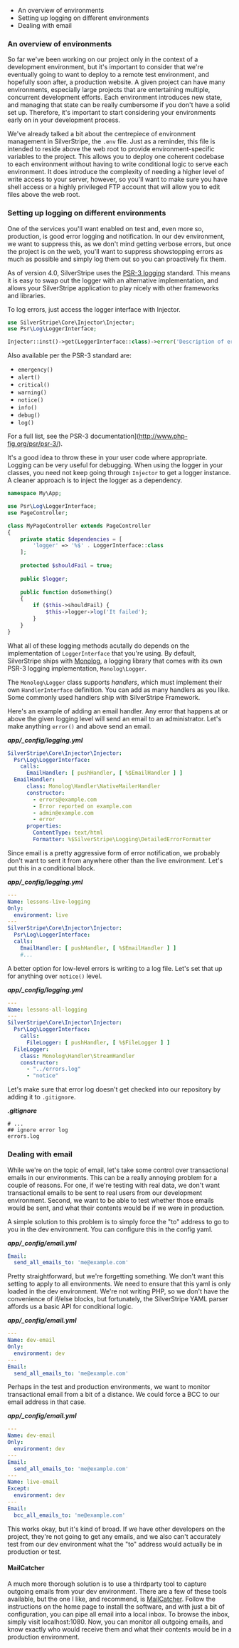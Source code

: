 * An overview of environments
* Setting up logging on different environments
* Dealing with email

### An overview of environments

So far we've been working on our project only in the context of a development environment, but it's important to consider that we're eventually going to want to deploy to a remote test environment, and hopefully soon after, a production website. A given project can have many environments, especially large projects that are entertaining multiple, concurrent development efforts. Each environment introduces new state, and managing that state can be really cumbersome if you don't have a solid set up. Therefore, it's important to start considering your environments early on in your development process.

We've already talked a bit about the centrepiece of environment management in SilverStripe, the `.env` file. Just as a reminder, this file is intended to reside above the web root to provide environment-specific variables to the project. This allows you to deploy one coherent codebase to each environment without having to write conditional logic to serve each environment. It does introduce the complexity of needing a higher level of write access to your server, however, so you'll want to make sure you have shell access or a highly privileged FTP account that will allow you to edit files above the web root.

### Setting up logging on different environments

One of the services you'll want enabled on test and, even more so, production, is good error logging and notification. In our dev environment, we want to suppress this, as we don't mind getting verbose errors, but once the project is on the web, you'll want to suppress showstopping errors as much as possible and simply log them out so you can proactively fix them.

As of version 4.0, SilverStripe uses the [PSR-3 logging](https://github.com/php-fig/fig-standards/blob/master/accepted/PSR-3-logger-interface.md) standard. This means it is easy to swap out the logger with an alternative implementation, and allows your SilverStripe application to play nicely with other frameworks and libraries.

To log errors, just access the logger interface with Injector.

```php
use SilverStripe\Core\Injector\Injector;
use Psr\Log\LoggerInterface;

Injector::inst()->get(LoggerInterface::class)->error('Description of error');
```

Also available per the PSR-3 standard are:

* `emergency()`
* `alert()`
* `critical()`
* `warning()`
* `notice()`
* `info()`
* `debug()`
* `log()`

For a full list, see the PSR-3 documentation](http://www.php-fig.org/psr/psr-3/).

It's a good idea to throw these in your user code where appropriate. Logging can be very useful for debugging. When using the logger in your classes, you need not keep going through `Injector` to get a logger instance. A cleaner approach is to inject the logger as a dependency.

```php
namespace My\App;

use Psr\Log\LoggerInterface;
use PageController;

class MyPageController extends PageController
{
    private static $dependencies = [
        'logger' => '%$' . LoggerInterface::class
    ];
    
    protected $shouldFail = true;
    
    public $logger;
    
    public function doSomething()
    {
        if ($this->shouldFail) {
            $this->logger->log('It failed');
        }
    }
}
```

What all of these logging methods acutally do depends on the implementation of `LoggerInterface` that you're using. By default, SilverStripe ships with [Monolog](https://github.com/Seldaek/monolog), a logging library that comes with its own PSR-3 logging implementation, `Monolog\Logger`.

The `Monolog\Logger` class supports *handlers*, which must implement their own `HandlerInterface` definition. You can add as many handlers as you like. Some commonly used handlers ship with SilverStripe Framework.

Here's an example of adding an email handler. Any error that happens at or above the given logging level will send an email to an administrator. Let's make anything `error()` and above send an email.

***app/_config/logging.yml***
```yml
SilverStripe\Core\Injector\Injector:
  Psr\Log\LoggerInterface: 
    calls:
      EmailHandler: [ pushHandler, [ %$EmailHandler ] ]
  EmailHandler:
      class: Monolog\Handler\NativeMailerHandler
      constructor:
        - errors@example.com
        - Error reported on example.com
        - admin@example.com
        - error
      properties:
        ContentType: text/html
        Formatter: %$SilverStripe\Logging\DetailedErrorFormatter
```

Since email is a pretty aggressive form of error notification, we probably don't want to sent it from anywhere other than the live environment. Let's put this in a conditional block.

***app/_config/logging.yml***
```yml
--- 
Name: lessons-live-logging
Only:
  environment: live
---
SilverStripe\Core\Injector\Injector:
  Psr\Log\LoggerInterface: 
  calls:
    EmailHandler: [ pushHandler, [ %$EmailHandler ] ]
    #...
```

A better option for low-level errors is writing to a log file. Let's set that up for anything over `notice()` level.

***app/_config/logging.yml***
```yml
---
Name: lessons-all-logging
---
SilverStripe\Core\Injector\Injector:
  Psr\Log\LoggerInterface: 
    calls:
      FileLogger: [ pushHandler, [ %$FileLogger ] ]
  FileLogger:
    class: Monolog\Handler\StreamHandler
    constructor:
      - "../errors.log"
      - "notice"
```

Let's make sure that error log doesn't get checked into our repository by adding it to `.gitignore`.

***.gitignore***
```ignore
# ...
## ignore error log
errors.log
```

### Dealing with email

While we're on the topic of email, let's take some control over transactional emails in our environments. This can be a really annoying problem for a couple of reasons. For one, if we're testing with real data, we don't want transactional emails to be sent to real users from our development environment. Second, we want to be able to test whether those emails would be sent, and what their contents would be if we were in production.

A simple solution to this problem is to simply force the "to" address to go to you in the dev environment. You can configure this in the config yaml.

***app/_config/email.yml***
```yaml
Email:
  send_all_emails_to: 'me@example.com'
```

Pretty straightforward, but we're forgetting something. We don't want this setting to apply to all environments. We need to ensure that this yaml is only loaded in the dev environment. We're not writing PHP, so we don't have the convenience of if/else blocks, but fortunately, the SilverStripe YAML parser affords us a basic API for conditional logic.

***app/_config/email.yml***
```yaml
---
Name: dev-email
Only:
  environment: dev
---
Email:
  send_all_emails_to: 'me@example.com'
```

Perhaps in the test and production environments, we want to monitor transactional email from a bit of a distance. We could force a BCC to our email address in that case.

***app/_config/email.yml***
```yaml
---
Name: dev-email
Only:
  environment: dev
---
Email:
  send_all_emails_to: 'me@example.com'
---
Name: live-email
Except:
  environment: dev
---
Email:
  bcc_all_emails_to: 'me@example.com'
```

This works okay, but it's kind of broad. If we have other developers on the project, they're not going to get any emails, and we also can't accurately test from our dev environment what the "to" address would actually be in production or test.

#### MailCatcher

A much more thorough solution is to use a thirdparty tool to capture outgoing emails from your dev environment. There are a few of these tools available, but the one I like, and recommend, is [MailCatcher](https://mailcatcher.me/). Follow the instructions on the home page to install the software, and with just a bit of configuration, you can pipe all email into a local inbox. To browse the inbox, simply visit localhost:1080. Now, you can monitor all outgoing emails, and know exactly who would receive them and what their contents would be in a production environment.